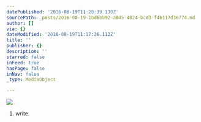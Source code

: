 ```yaml
---
datePublished: '2016-08-19T11:20:39.130Z'
sourcePath: _posts/2016-08-19-1bd6bb92-a045-4824-bcd3-f4b117d36774.md
author: []
via: {}
dateModified: '2016-08-19T11:17:26.112Z'
title: ''
publisher: {}
description: ''
starred: false
inFeed: true
hasPage: false
inNav: false
_type: MediaObject

---
```

![](https://the-grid-user-content.s3-us-west-2.amazonaws.com/566b0e0c-db4b-4e26-8193-248ad0def2a1.jpg)

1. write.